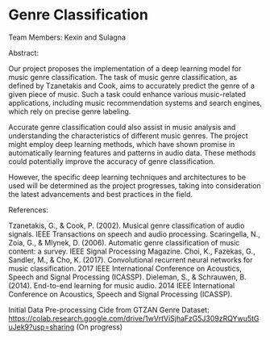 # Genre Classification

Team Members: Kexin and Sulagna

Abstract:

Our project proposes the implementation of a deep learning model for music genre classification. The task of music genre classification, as defined by Tzanetakis and Cook, aims to accurately predict the genre of a given piece of music. Such a task could enhance various music-related applications, including music recommendation systems and search engines, which rely on precise genre labeling.

Accurate genre classification could also assist in music analysis and understanding the characteristics of different music genres. The project might employ deep learning methods, which have shown promise in automatically learning features and patterns in audio data. These methods could potentially improve the accuracy of genre classification.

However, the specific deep learning techniques and architectures to be used will be determined as the project progresses, taking into consideration the latest advancements and best practices in the field.

References:

Tzanetakis, G., & Cook, P. (2002). Musical genre classification of audio signals. IEEE Transactions on speech and audio processing.
Scaringella, N., Zoia, G., & Mlynek, D. (2006). Automatic genre classification of music content: a survey. IEEE Signal Processing Magazine.
Choi, K., Fazekas, G., Sandler, M., & Cho, K. (2017). Convolutional recurrent neural networks for music classification. 2017 IEEE International Conference on Acoustics, Speech and Signal Processing (ICASSP).
Dieleman, S., & Schrauwen, B. (2014). End-to-end learning for music audio. 2014 IEEE International Conference on Acoustics, Speech and Signal Processing (ICASSP).

Initial Data Pre-processing Cide from GTZAN Genre Dataset:
https://colab.research.google.com/drive/1wVrtViSjhaFzG5J309zRQYwu5tGuJek9?usp=sharing (On progress)
